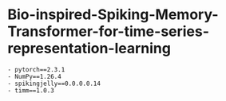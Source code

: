 # Bio-inspired-Spiking-Memory-Transformer-for-time-series-representation-learning

```
- pytorch==2.3.1
- NumPy==1.26.4
- spikingjelly==0.0.0.0.14
- timm==1.0.3
```
